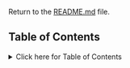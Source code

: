 Return to the [README.md](README.md) file.

## Table of Contents

<details>
<summary>Click here for Table of Contents</summary>

- [Validation](#validation)
  - [HTML](#html)
 
- [Lighthouse](#lighthouse)

- [User Story Testing](#user-story-testing)

- [Manual Testing](#manual-testing)

- [Bugs](#bugs)

</details>